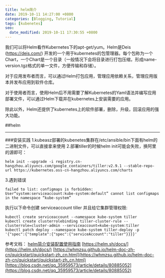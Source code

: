 ```yaml
---
title: helm简介
date: 2019-10-11 14:27:00 +0800
categories: [Blogging, Tutorial]
tags: [kubenetes]
seo:
  date_modified: 2019-10-11 17:30:55 +0800
---
```

我们可以将Helm看作Kubernetes下的apt-get/yum。Helm是Deis (https://deis.com/) 开发的一个用于kubernetes的包管理器。每个包称为一个Chart，一个Chart是一个目录（一般情况下会将目录进行打包压缩，形成name-version.tgz格式的单一文件，方便传输和存储）。

对于应用发布者而言，可以通过Helm打包应用，管理应用依赖关系，管理应用版本并发布应用到软件仓库。

对于使用者而言，使用Helm后不用需要了解Kubernetes的Yaml语法并编写应用部署文件，可以通过Helm下载并在kubernetes上安装需要的应用。

除此以外，Helm还提供了kubernetes上的软件部署，删除，升级，回滚应用的强大功能。

##helm
***

###安装实践
1.kubeasz部署的kubenetes集群在/etc/ansible/bin下面有helm的二进制文件，可以直接拿来使用
2.部署tiller的时候helm init可能会失败，换阿里的源即可：

```
helm init --upgrade -i registry.cn-hangzhou.aliyuncs.com/google_containers/tiller:v2.9.1 --stable-repo-url https://kubernetes.oss-cn-hangzhou.aliyuncs.com/charts
```

3.遇到错误

```
failed to list: configmaps is forbidden: User“system:serviceaccount:kube-system:default” cannot list configmaps in the namespace “kube-system”
```

执行以下命令创建 serviceaccount tiller 并且给它集群管理权限:

```
kubectl create serviceaccount --namespace kube-system tiller
kubectl create clusterrolebinding tiller-cluster-rule --clusterrole=cluster-admin --serviceaccount=kube-system:tiller
kubectl patch deploy --namespace kube-system tiller-deploy -p '{"spec":{"template":{"spec":{"serviceAccount":"tiller"}}}}'
```

参考文档：
[helm简介安装配置使用指南](https://blog.csdn.net/bbwangj/article/details/81087911)
[https://helm.sh/docs/](https://helm.sh/docs/)
[https://whmzsu.github.io/helm-doc-zh-cn/quickstart/quickstart-zh_cn.html](https://whmzsu.github.io/helm-doc-zh-cn/quickstart/quickstart-zh_cn.html)
[https://blog.csdn.net/qq_35959573/article/details/80885052](https://blog.csdn.net/qq_35959573/article/details/80885052)